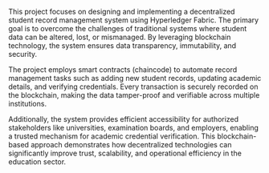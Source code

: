 This project focuses on designing and implementing a decentralized student record management system using Hyperledger Fabric. The primary goal is to overcome the challenges of traditional systems where student data can be altered, lost, or mismanaged. By leveraging blockchain technology, the system ensures data transparency, immutability, and security.

The project employs smart contracts (chaincode) to automate record management tasks such as adding new student records, updating academic details, and verifying credentials. Every transaction is securely recorded on the blockchain, making the data tamper-proof and verifiable across multiple institutions.

Additionally, the system provides efficient accessibility for authorized stakeholders like universities, examination boards, and employers, enabling a trusted mechanism for academic credential verification. This blockchain-based approach demonstrates how decentralized technologies can significantly improve trust, scalability, and operational efficiency in the education sector.
